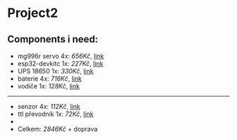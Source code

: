 # Project2
## Components  i need:
- mg996r servo 4x: *656Kč*, [link](https://www.laskakit.cz/servo-mg996-s-kovovymi-prevody-180---extra-silne)
- esp32-devkitc 1x: *227Kč*, [link](https://dratek.cz/arduino/51547-esp32-devkitc-development-board-38pin.html)
- UPS 18650 1x: *330Kč*, [link](https://www.tipa.eu/cz/nabijecka-baterii-powerbanka-modul-v8-pro-esp32esp8266-pro-4x-li-ion-18650)
- baterie 4x: *716Kč*, [link](https://dratek.cz/arduino/48194-li-ion-akumulator-18650-westinghouse-2600mah.html)
- vodiče 1x: *128Kč*, [link](https://www.laskakit.cz/propojovaci-vodice-10cm-24awg-300-kusu)
---
- senzor 4x: *112Kč*, [link](https://www.laskakit.cz/arduino-infracerveny-senzor-sledovani-cary)
- ttl převodník 1x: *72Kč*, [link](https://dratek.cz/arduino/1158-eses-cp2102-usb-ttl-prevodnik.html)
-
- Celkem: *2846Kč* + doprava